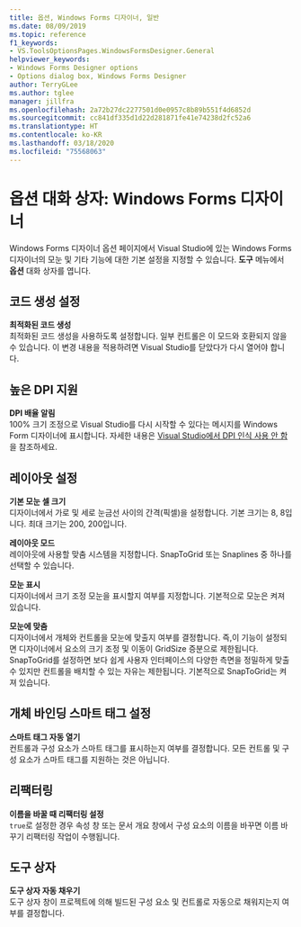 ```yaml
---
title: 옵션, Windows Forms 디자이너, 일반
ms.date: 08/09/2019
ms.topic: reference
f1_keywords:
- VS.ToolsOptionsPages.WindowsFormsDesigner.General
helpviewer_keywords:
- Windows Forms Designer options
- Options dialog box, Windows Forms Designer
author: TerryGLee
ms.author: tglee
manager: jillfra
ms.openlocfilehash: 2a72b27dc2277501d0e0957c8b89b551f4d6852d
ms.sourcegitcommit: cc841df335d1d22d281871fe41e74238d2fc52a6
ms.translationtype: HT
ms.contentlocale: ko-KR
ms.lasthandoff: 03/18/2020
ms.locfileid: "75568063"
---
```

# <a name="options-dialog-box-windows-forms-designer"></a>옵션 대화 상자: Windows Forms 디자이너

Windows Forms 디자이너 옵션 페이지에서 Visual Studio에 있는 Windows Forms 디자이너의 모눈 및 기타 기능에 대한 기본 설정을 지정할 수 있습니다. **도구** 메뉴에서 **옵션** 대화 상자를 엽니다.

## <a name="code-generation-settings"></a>코드 생성 설정

**최적화된 코드 생성**\
최적화된 코드 생성을 사용하도록 설정합니다. 일부 컨트롤은 이 모드와 호환되지 않을 수 있습니다. 이 변경 내용을 적용하려면 Visual Studio를 닫았다가 다시 열어야 합니다.

## <a name="high-dpi-support"></a>높은 DPI 지원

**DPI 배율 알림**\
100% 크기 조정으로 Visual Studio를 다시 시작할 수 있다는 메시지를 Windows Form 디자이너에 표시합니다. 자세한 내용은 [Visual Studio에서 DPI 인식 사용 안 함](/dotnet/framework/winforms/disable-dpi-awareness-visual-studio)을 참조하세요.

## <a name="layout-settings"></a>레이아웃 설정

**기본 모눈 셀 크기**\
디자이너에서 가로 및 세로 눈금선 사이의 간격(픽셀)을 설정합니다. 기본 크기는 8, 8입니다. 최대 크기는 200, 200입니다.

**레이아웃 모드**\
레이아웃에 사용할 맞춤 시스템을 지정합니다. SnapToGrid 또는 Snaplines 중 하나를 선택할 수 있습니다.

**모눈 표시**\
디자이너에서 크기 조정 모눈을 표시할지 여부를 지정합니다. 기본적으로 모눈은 켜져 있습니다.

**모눈에 맞춤**\
디자이너에서 개체와 컨트롤을 모눈에 맞출지 여부를 결정합니다. 즉,이 기능이 설정되면 디자이너에서 요소의 크기 조정 및 이동이 GridSize 증분으로 제한됩니다. SnapToGrid를 설정하면 보다 쉽게 사용자 인터페이스의 다양한 측면을 정밀하게 맞출 수 있지만 컨트롤을 배치할 수 있는 자유는 제한됩니다. 기본적으로 SnapToGrid는 켜져 있습니다.

## <a name="object-bound-smart-tag-settings"></a>개체 바인딩 스마트 태그 설정

**스마트 태그 자동 열기**\
컨트롤과 구성 요소가 스마트 태그를 표시하는지 여부를 결정합니다. 모든 컨트롤 및 구성 요소가 스마트 태그를 지원하는 것은 아닙니다.

## <a name="refactoring"></a>리팩터링

**이름을 바꿀 때 리팩터링 설정**\
`true`로 설정한 경우 속성 창 또는 문서 개요 창에서 구성 요소의 이름을 바꾸면 이름 바꾸기 리팩터링 작업이 수행됩니다.

## <a name="toolbox"></a>도구 상자

**도구 상자 자동 채우기**\
도구 상자 창이 프로젝트에 의해 빌드된 구성 요소 및 컨트롤로 자동으로 채워지는지 여부를 결정합니다.
